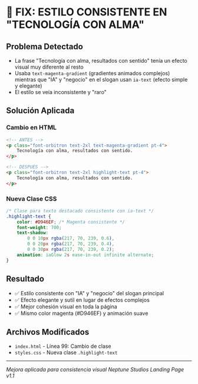 # 🎨 FIX: ESTILO CONSISTENTE EN "TECNOLOGÍA CON ALMA"

## Problema Detectado
- La frase "Tecnología con alma, resultados con sentido" tenía un efecto visual muy diferente al resto
- Usaba `text-magenta-gradient` (gradientes animados complejos) mientras que "IA" y "negocio" en el slogan usan `ia-text` (efecto simple y elegante)
- El estilo se veía inconsistente y "raro"

## Solución Aplicada

### Cambio en HTML
```html
<!-- ANTES -->
<p class="font-orbitron text-2xl text-magenta-gradient pt-4">
    Tecnología con alma, resultados con sentido.
</p>

<!-- DESPUÉS -->
<p class="font-orbitron text-2xl highlight-text pt-4">
    Tecnología con alma, resultados con sentido.
</p>
```

### Nueva Clase CSS
```css
/* Clase para texto destacado consistente con ia-text */
.highlight-text {
    color: #D946EF; /* Magenta consistente */
    font-weight: 700;
    text-shadow: 
        0 0 10px rgba(217, 70, 239, 0.6),
        0 0 20px rgba(217, 70, 239, 0.4),
        0 0 30px rgba(217, 70, 239, 0.2);
    animation: iaGlow 2s ease-in-out infinite alternate;
}
```

## Resultado
- ✅ Estilo consistente con "IA" y "negocio" del slogan principal
- ✅ Efecto elegante y sutil en lugar de efectos complejos
- ✅ Mejor cohesión visual en toda la página
- ✅ Mismo color magenta (#D946EF) y animación suave

## Archivos Modificados
- `index.html` - Línea 99: Cambio de clase
- `styles.css` - Nueva clase `.highlight-text`

---
*Mejora aplicada para consistencia visual*
*Neptune Studios Landing Page v1.1*
